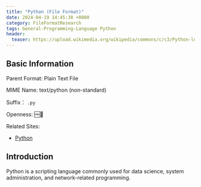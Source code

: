 ```yaml
---
title: "Python (File Format)"
date: 2024-04-19 14:45:38 +0800
category: FileFormatResearch
tags: General-Programming-Language Python
header:
  teaser: https://upload.wikimedia.org/wikipedia/commons/c/c3/Python-logo-notext.svg
---
```


## Basic Information

Parent Format: Plain Text File

MIME Name: text/python  (non-standard)

Suffix： `.py`

Openness: 🆓📖

Related Sites:

* [Python](https://www.python.org/)

## Introduction

Python is a scripting language commonly used for data science, system administration, and network-related programming.
